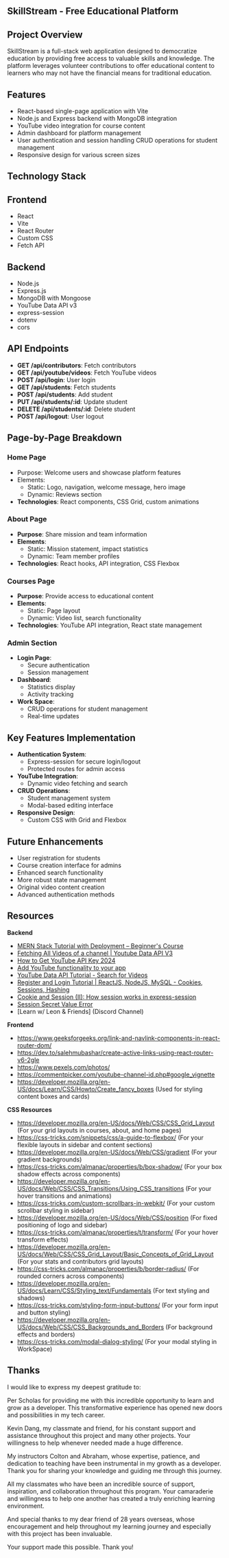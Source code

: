 ## SkillStream - Free Educational Platform

## Project Overview

SkillStream is a full-stack web application designed to democratize education by providing free access to valuable skills and knowledge. The platform leverages volunteer contributions to offer educational content to learners who may not have the financial means for traditional education.

## Features

- React-based single-page application with Vite
- Node.js and Express backend with MongoDB integration
- YouTube video integration for course content
- Admin dashboard for platform management
- User authentication and session handling
CRUD operations for student management
- Responsive design for various screen sizes

## Technology Stack

## Frontend

- React
- Vite
- React Router
- Custom CSS
- Fetch API

## Backend

- Node.js
- Express.js
- MongoDB with Mongoose
- YouTube Data API v3
- express-session
- dotenv
- cors

## API Endpoints

- **GET /api/contributors**: Fetch contributors
- **GET /api/youtube/videos**: Fetch YouTube videos
- **POST /api/login**: User login
- **GET /api/students**: Fetch students
- **POST /api/students**: Add student
- **PUT /api/students/:id**: Update student
- **DELETE /api/students/:id**: Delete student
- **POST /api/logout**: User logout

## Page-by-Page Breakdown

### Home Page
- Purpose: Welcome users and showcase platform features
- Elements:
  - Static: Logo, navigation, welcome message, hero image
  - Dynamic: Reviews section
- **Technologies**: React components, CSS Grid, custom animations

### About Page

- **Purpose**: Share mission and team information
- **Elements**:
  - Static: Mission statement, impact statistics
  - Dynamic: Team member profiles
- **Technologies**: React hooks, API integration, CSS Flexbox

### Courses Page

- **Purpose**: Provide access to educational content
- **Elements**:
  - Static: Page layout
  - Dynamic: Video list, search functionality
- **Technologies**: YouTube API integration, React state management

### Admin Section

- **Login Page**:
  - Secure authentication
  - Session management
- **Dashboard**:
  - Statistics display
  - Activity tracking
- **Work Space**:
  - CRUD operations for student management
  - Real-time updates

## Key Features Implementation

- **Authentication System**:
  - Express-session for secure login/logout
  - Protected routes for admin access
- **YouTube Integration**:
  - Dynamic video fetching and search
- **CRUD Operations**:
  - Student management system
  - Modal-based editing interface
- **Responsive Design**:
  - Custom CSS with Grid and Flexbox

## Future Enhancements

- User registration for students
- Course creation interface for admins
- Enhanced search functionality
- More robust state management
- Original video content creation
- Advanced authentication methods

## Resources

**Backend**

- [MERN Stack Tutorial with Deployment – Beginner's Course](https://www.youtube.com/watch?v=O3BUHwfHf84)
- [Fetching All Videos of a channel | Youtube Data API V3](https://www.youtube.com/watch?v=DuudSp4sHmg)
- [How to Get YouTube API Key 2024](https://www.youtube.com/watch?v=LLAZUTbc97I)
- [Add YouTube functionality to your app](https://developers.google.com/youtube/v3)
- [YouTube Data API Tutorial - Search for Videos](https://www.youtube.com/watch?app=desktop&v=QY8dhl1EQfI)
- [Register and Login Tutorial | ReactJS, NodeJS, MySQL - Cookies, Sessions, Hashing](https://www.youtube.com/watch?v=sTHWNPVNvm8&t=381s)
- [Cookie and Session (II): How session works in express-session](https://medium.com/@alysachan830/cookie-and-session-ii-how-session-works-in-express-session-7e08d102deb8)
- [Session Secret Value Error](https://forum.freecodecamp.org/t/session-secret-value-error/457249)
- [Learn w/ Leon & Friends] (Discord Channel)

**Frontend**

- https://www.geeksforgeeks.org/link-and-navlink-components-in-react-router-dom/
- https://dev.to/salehmubashar/create-active-links-using-react-router-v6-2gle
- https://www.pexels.com/photos/
- https://commentpicker.com/youtube-channel-id.php#google_vignette
- https://developer.mozilla.org/en-US/docs/Learn/CSS/Howto/Create_fancy_boxes (Used for styling content boxes and cards)

**CSS Resources**

- https://developer.mozilla.org/en-US/docs/Web/CSS/CSS_Grid_Layout (For your grid layouts in courses, about, and home pages)
- https://css-tricks.com/snippets/css/a-guide-to-flexbox/ (For your flexible layouts in sidebar and content sections)
- https://developer.mozilla.org/en-US/docs/Web/CSS/gradient (For your gradient backgrounds)
- https://css-tricks.com/almanac/properties/b/box-shadow/ (For your box shadow effects across components)
- https://developer.mozilla.org/en-US/docs/Web/CSS/CSS_Transitions/Using_CSS_transitions (For your hover transitions and animations)
- https://css-tricks.com/custom-scrollbars-in-webkit/ (For your custom scrollbar styling in sidebar)
- https://developer.mozilla.org/en-US/docs/Web/CSS/position (For fixed positioning of logo and sidebar)
- https://css-tricks.com/almanac/properties/t/transform/ (For your hover transform effects)
- https://developer.mozilla.org/en-US/docs/Web/CSS/CSS_Grid_Layout/Basic_Concepts_of_Grid_Layout (For your stats and contributors grid layouts)
- https://css-tricks.com/almanac/properties/b/border-radius/ (For rounded corners across components)
- https://developer.mozilla.org/en-US/docs/Learn/CSS/Styling_text/Fundamentals (For text styling and shadows)
- https://css-tricks.com/styling-form-input-buttons/ (For your form input and button styling)
- https://developer.mozilla.org/en-US/docs/Web/CSS/CSS_Backgrounds_and_Borders (For background effects and borders)
- https://css-tricks.com/modal-dialog-styling/ (For your modal styling in WorkSpace)

## Thanks

I would like to express my deepest gratitude to:

Per Scholas for providing me with this incredible opportunity to learn and grow as a developer. This transformative experience has opened new doors and possibilities in my tech career.

Kevin Dang, my classmate and friend, for his constant support and assistance throughout this project and many other projects. Your willingness to help whenever needed made a huge difference.

My instructors Colton and Abraham, whose expertise, patience, and dedication to teaching have been instrumental in my growth as a developer. Thank you for sharing your knowledge and guiding me through this journey.

All my classmates who have been an incredible source of support, inspiration, and collaboration throughout this program. Your camaraderie and willingness to help one another has created a truly enriching learning environment.

And special thanks to my dear friend of 28 years overseas, whose encouragement and help throughout my learning journey and especially with this project has been invaluable.

Your support made this possible. 
Thank you!